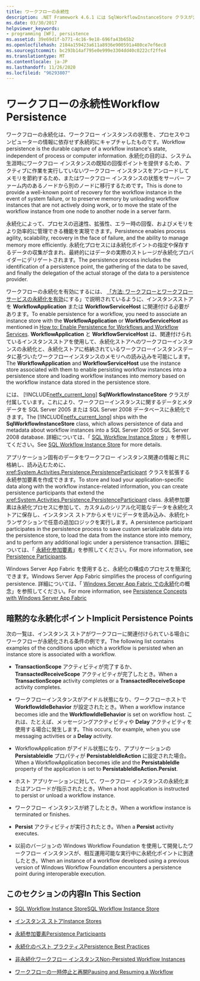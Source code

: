 ```yaml
---
title: ワークフローの永続性
description: .NET Framework 4.6.1 には SqlWorkflowInstanceStore クラスが含まれています。これにより、SQL Server データベースにワークフローデータとメタデータを永続化できます。
ms.date: 03/30/2017
helpviewer_keywords:
- programming [WF], persistence
ms.assetid: 39e69d1f-b771-4c16-9e18-696fa43b65b2
ms.openlocfilehash: 2184a159423a611a8936e900591a480ce7ef6ec8
ms.sourcegitcommit: bc293b14af795e0e999e3304dd40c0222cf2ffe4
ms.translationtype: MT
ms.contentlocale: ja-JP
ms.lasthandoff: 11/26/2020
ms.locfileid: "96293807"
---
```

# <a name="workflow-persistence"></a><span data-ttu-id="23b88-103">ワークフローの永続性</span><span class="sxs-lookup"><span data-stu-id="23b88-103">Workflow Persistence</span></span>

<span data-ttu-id="23b88-104">ワークフローの永続化は、ワークフロー インスタンスの状態を、プロセスやコンピューターの情報に依存せず永続的にキャプチャしたものです。</span><span class="sxs-lookup"><span data-stu-id="23b88-104">Workflow persistence is the durable capture of a workflow instance's state, independent of process or computer information.</span></span> <span data-ttu-id="23b88-105">永続化の目的は、システム生涯時にワークフロー インスタンスの既知の回復ポイントを提供するため、アクティブに作業を実行していないワークフロー インスタンスをアンロードしてメモリを節約するため、またはワークフロー インスタンスの状態をサーバー ファーム内のあるノードから別のノードに移行するためです。</span><span class="sxs-lookup"><span data-stu-id="23b88-105">This is done to provide a well-known point of recovery for the workflow instance in the event of system failure, or to preserve memory by unloading workflow instances that are not actively doing work, or to move the state of the workflow instance from one node to another node in a server farm.</span></span>  
  
 <span data-ttu-id="23b88-106">永続化によって、プロセスの迅速性、拡張性、エラー時の回復、およびメモリをより効率的に管理できる機能を実現できます。</span><span class="sxs-lookup"><span data-stu-id="23b88-106">Persistence enables process agility, scalability, recovery in the face of failure, and the ability to manage memory more efficiently.</span></span> <span data-ttu-id="23b88-107">永続化プロセスには永続化ポイントの指定や保存するデータの収集が含まれ、最終的にはデータの実際のストレージが永続化プロバイダーにデリゲートされます。</span><span class="sxs-lookup"><span data-stu-id="23b88-107">The persistence process includes the identification of a persistence point, the gathering of the data to be saved, and finally the delegation of the actual storage of the data to a persistence provider.</span></span>  
  
 <span data-ttu-id="23b88-108">ワークフローの永続化を有効にするには、 [「方法: ワークフローとワークフローサービスの永続化を有効](how-to-enable-persistence-for-workflows-and-workflow-services.md)にする」で説明されているように、インスタンスストアを **WorkflowApplication** または **WorkflowServiceHost** に関連付ける必要があります。</span><span class="sxs-lookup"><span data-stu-id="23b88-108">To enable persistence for a workflow, you need to associate an instance store with the **WorkflowApplication** or **WorkflowServiceHost** as mentioned in [How to: Enable Persistence for Workflows and Workflow Services](how-to-enable-persistence-for-workflows-and-workflow-services.md).</span></span> <span data-ttu-id="23b88-109">**WorkflowApplication** と **WorkflowServiceHost** は、関連付けられているインスタンスストアを使用して、永続化ストアへのワークフローインスタンスの永続化と、永続化ストアに格納されているワークフローインスタンスデータに基づいたワークフローインスタンスのメモリへの読み込みを可能にします。</span><span class="sxs-lookup"><span data-stu-id="23b88-109">The **WorkflowApplication** and **WorkflowServiceHost** use the instance store associated with them to enable persisting workflow instances into a persistence store and loading workflow instances into memory based on the workflow instance data stored in the persistence store.</span></span>  
  
 <span data-ttu-id="23b88-110">には、 [!INCLUDE[netfx_current_long](../../../includes/netfx-current-long-md.md)] **SqlWorkflowInstanceStore** クラスが付属しています。これにより、ワークフローインスタンスに関するデータとメタデータを SQL Server 2005 または SQL Server 2008 データベースに永続化できます。</span><span class="sxs-lookup"><span data-stu-id="23b88-110">The [!INCLUDE[netfx_current_long](../../../includes/netfx-current-long-md.md)] ships with the **SqlWorkflowInstanceStore** class, which allows persistence of data and metadata about workflow instances into a SQL Server 2005 or SQL Server 2008 database.</span></span> <span data-ttu-id="23b88-111">詳細については、「 [SQL Workflow Instance Store](sql-workflow-instance-store.md) 」を参照してください。</span><span class="sxs-lookup"><span data-stu-id="23b88-111">See [SQL Workflow Instance Store](sql-workflow-instance-store.md) for more details.</span></span>  
  
 <span data-ttu-id="23b88-112">アプリケーション固有のデータをワークフロー インスタンス関連の情報と共に格納し、読み込むために、<xref:System.Activities.Persistence.PersistenceParticipant> クラスを拡張する永続参加要素を作成できます。</span><span class="sxs-lookup"><span data-stu-id="23b88-112">To store and load your application-specific data along with the workflow instance-related information, you can create persistence participants that extend the <xref:System.Activities.Persistence.PersistenceParticipant> class.</span></span> <span data-ttu-id="23b88-113">永続参加要素は永続化プロセスに参加して、カスタムのシリアル化可能なデータを永続化ストアに保存し、インスタンス ストアからメモリにデータを読み込み、永続化トランザクションで任意の追加ロジックを実行します。</span><span class="sxs-lookup"><span data-stu-id="23b88-113">A persistence participant participates in the persistence process to save custom serializable data into the persistence store, to load the data from the instance store into memory, and to perform any additional logic under a persistence transaction.</span></span> <span data-ttu-id="23b88-114">詳細については、「 [永続化参加要素](persistence-participants.md)」を参照してください。</span><span class="sxs-lookup"><span data-stu-id="23b88-114">For more information, see [Persistence Participants](persistence-participants.md).</span></span>  
  
 <span data-ttu-id="23b88-115">Windows Server App Fabric を使用すると、永続化の構成のプロセスを簡潔化できます。</span><span class="sxs-lookup"><span data-stu-id="23b88-115">Windows Server App Fabric simplifies the process of configuring persistence.</span></span> <span data-ttu-id="23b88-116">詳細については、「 [Windows Server App Fabric での永続](/previous-versions/appfabric/ee677272(v=azure.10))化の概念」を参照してください。</span><span class="sxs-lookup"><span data-stu-id="23b88-116">For more information, see [Persistence Concepts with Windows Server App Fabric](/previous-versions/appfabric/ee677272(v=azure.10))</span></span>  
  
## <a name="implicit-persistence-points"></a><span data-ttu-id="23b88-117">暗黙的な永続化ポイント</span><span class="sxs-lookup"><span data-stu-id="23b88-117">Implicit Persistence Points</span></span>  

 <span data-ttu-id="23b88-118">次の一覧は、インスタンス ストアがワークフローに関連付けられている場合にワークフローが永続化される条件の例です。</span><span class="sxs-lookup"><span data-stu-id="23b88-118">The following list contains examples of the conditions upon which a workflow is persisted when an instance store is associated with a workflow.</span></span>  
  
- <span data-ttu-id="23b88-119">**TransactionScope** アクティビティが完了するか、 **TransactedReceiveScope** アクティビティが完了したとき。</span><span class="sxs-lookup"><span data-stu-id="23b88-119">When a **TransactionScope** activity completes or a **TransactedReceiveScope** activity completes.</span></span>  
  
- <span data-ttu-id="23b88-120">ワークフローインスタンスがアイドル状態になり、ワークフローホストで **WorkflowIdleBehavior** が設定されたとき。</span><span class="sxs-lookup"><span data-stu-id="23b88-120">When a workflow instance becomes idle and the **WorkflowIdleBehavior** is set on workflow host.</span></span> <span data-ttu-id="23b88-121">これは、たとえば、メッセージングアクティビティや **Delay** アクティビティを使用する場合に発生します。</span><span class="sxs-lookup"><span data-stu-id="23b88-121">This occurs, for example, when you use messaging activities or a **Delay** activity.</span></span>  
  
- <span data-ttu-id="23b88-122">WorkflowApplication がアイドル状態になり、アプリケーションの **Persistableidle** プロパティが **PersistableIdleAction** に設定された場合。</span><span class="sxs-lookup"><span data-stu-id="23b88-122">When a WorkflowApplication becomes idle and the **PersistableIdle** property of the application is set to **PersistableIdleAction.Persist**.</span></span>  
  
- <span data-ttu-id="23b88-123">ホスト アプリケーションに対して、ワークフロー インスタンスの永続化またはアンロードが指示されたとき。</span><span class="sxs-lookup"><span data-stu-id="23b88-123">When a host application is instructed to persist or unload a workflow instance.</span></span>  
  
- <span data-ttu-id="23b88-124">ワークフロー インスタンスが終了したとき。</span><span class="sxs-lookup"><span data-stu-id="23b88-124">When a workflow instance is terminated or finishes.</span></span>  
  
- <span data-ttu-id="23b88-125">**Persist** アクティビティが実行されたとき。</span><span class="sxs-lookup"><span data-stu-id="23b88-125">When a **Persist** activity executes.</span></span>  
  
- <span data-ttu-id="23b88-126">以前のバージョンの Windows Workflow Foundation を使用して開発したワークフロー インスタンスが、相互運用可能な実行中に永続化ポイントに到達したとき。</span><span class="sxs-lookup"><span data-stu-id="23b88-126">When an instance of a workflow developed using a previous version of Windows Workflow Foundation encounters a persistence point during interoperable execution.</span></span>  
  
## <a name="in-this-section"></a><span data-ttu-id="23b88-127">このセクションの内容</span><span class="sxs-lookup"><span data-stu-id="23b88-127">In This Section</span></span>  
  
- [<span data-ttu-id="23b88-128">SQL Workflow Instance Store</span><span class="sxs-lookup"><span data-stu-id="23b88-128">SQL Workflow Instance Store</span></span>](sql-workflow-instance-store.md)  
  
- [<span data-ttu-id="23b88-129">インスタンス ストア</span><span class="sxs-lookup"><span data-stu-id="23b88-129">Instance Stores</span></span>](instance-stores.md)  
  
- [<span data-ttu-id="23b88-130">永続参加要素</span><span class="sxs-lookup"><span data-stu-id="23b88-130">Persistence Participants</span></span>](persistence-participants.md)  
  
- [<span data-ttu-id="23b88-131">永続化のベスト プラクティス</span><span class="sxs-lookup"><span data-stu-id="23b88-131">Persistence Best Practices</span></span>](persistence-best-practices.md)  
  
- [<span data-ttu-id="23b88-132">非永続化ワークフロー インスタンス</span><span class="sxs-lookup"><span data-stu-id="23b88-132">Non-Persisted Workflow Instances</span></span>](non-persisted-workflow-instances.md)  
  
- [<span data-ttu-id="23b88-133">ワークフローの一時停止と再開</span><span class="sxs-lookup"><span data-stu-id="23b88-133">Pausing and Resuming a Workflow</span></span>](pausing-and-resuming-a-workflow.md)
